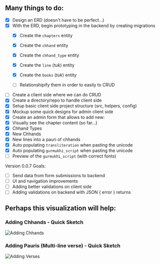 ## Many things to do:

* [X] Design an ERD (doesn't have to be perfect...)
* [X] With the ERD, begin prototyping in the backend by creating migrations
  * [X] Create the `chapters` entity
  * [X] Create the `chhand` entity
  * [X] Create the `chhand_type` entity
  * [X] Create the `line` (*tuk*) entity
  * [X] Create the `books` (*tuk*) entity
  * [ ] Relationshipify them in order to easily to CRUD
 

 * [ ] Create a client side where we can do CRUD
 * [X] Create a directory/repo to handle client side
 * [X] Setup basic client side project structure (src, helpers, config)
 * [X] Mockup some quick designs for admin client side
 * [X] Create an admin form that allows to add new:
  * [X] Visually see the chapter content (so far...) 
  * [X] Chhand Types
  * [X] New Chhands
  * [X] New lines into a pauri of chhands
* [X] Auto populating `transliteration` when pasting the unicode 
* [X] Auto populating `gurmukhi_script` when pasting the unicode 
* [ ] Preview of the `gurmukhi_script` (with correct fonts)

Version 0.0.7 Goals:
* [ ] Send data from form submissions to backend
* [ ] UI and navigation improvements 
* [ ] Adding better validations on client side
* [ ] Adding validations on backend with JSON { error } returns

## Perhaps this visualization will help:

### Adding Chhands - Quick Sketch
![Adding Chhands](https://i.imgur.com/hzuuxQo.png "Adding Chhands")

### Adding Pauris (Multi-line verse) - Quick Sketch
![Adding Verses](https://i.imgur.com/3CREpkI.png "Adding Verses")
